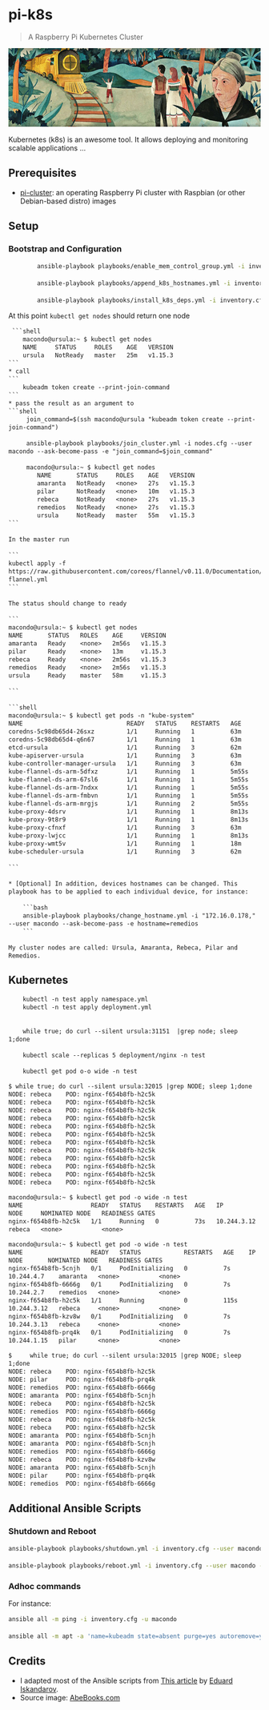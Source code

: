 # pi-k8s

> A Raspberry Pi Kubernetes Cluster 

<p align="center">
<img src="images/100.jpeg" width="800"> 
</p>

Kubernetes (k8s) is an awesome tool. It allows deploying and monitoring scalable applications ...


## Prerequisites 

* [pi-cluster](https://github.com/twaclaw/pi-cluster): an operating Raspberry Pi cluster with Raspbian (or other Debian-based distro) images


## Setup

### Bootstrap and Configuration

    
```bash
        ansible-playbook playbooks/enable_mem_control_group.yml -i inventory.cfg  --user macondo --ask-become-pass

        ansible-playbook playbooks/append_k8s_hostnames.yml -i inventory.cfg  --user macondo --ask-become-pass -e ansible_hostname

        ansible-playbook playbooks/install_k8s_deps.yml -i inventory.cfg  --user macondo --ask-become-pass
```

At this point `kubectl get nodes` should return one node

     ```shell
        macondo@ursula:~ $ kubectl get nodes
        NAME     STATUS     ROLES    AGE   VERSION
        ursula   NotReady   master   25m   v1.15.3
    ```
    * call 
    ```
        kubeadm token create --print-join-command
    ```
    * pass the result as an argument to 
    ```shell
         join_command=$(ssh macondo@ursula "kubeadm token create --print-join-command")
         
         ansible-playbook playbooks/join_cluster.yml -i nodes.cfg --user macondo --ask-become-pass -e "join_command=$join_command" 

         macondo@ursula:~ $ kubectl get nodes
            NAME       STATUS     ROLES    AGE   VERSION
            amaranta   NotReady   <none>   27s   v1.15.3
            pilar      NotReady   <none>   10m   v1.15.3
            rebeca     NotReady   <none>   27s   v1.15.3
            remedios   NotReady   <none>   27s   v1.15.3
            ursula     NotReady   master   55m   v1.15.3
    ```

    In the master run

    ```
    kubectl apply -f https://raw.githubusercontent.com/coreos/flannel/v0.11.0/Documentation/kube-flannel.yml
    ```

    The status should change to ready

    ```
    macondo@ursula:~ $ kubectl get nodes
    NAME       STATUS   ROLES    AGE     VERSION
    amaranta   Ready    <none>   2m56s   v1.15.3
    pilar      Ready    <none>   13m     v1.15.3
    rebeca     Ready    <none>   2m56s   v1.15.3
    remedios   Ready    <none>   2m56s   v1.15.3
    ursula     Ready    master   58m     v1.15.3

    ```
    
    ```shell
    macondo@ursula:~ $ kubectl get pods -n "kube-system"
    NAME                             READY   STATUS    RESTARTS   AGE
    coredns-5c98db65d4-26sxz         1/1     Running   1          63m
    coredns-5c98db65d4-q6n67         1/1     Running   1          63m
    etcd-ursula                      1/1     Running   3          62m
    kube-apiserver-ursula            1/1     Running   3          63m
    kube-controller-manager-ursula   1/1     Running   3          63m
    kube-flannel-ds-arm-5dfxz        1/1     Running   1          5m55s
    kube-flannel-ds-arm-67sl6        1/1     Running   1          5m55s
    kube-flannel-ds-arm-7ndxx        1/1     Running   1          5m55s
    kube-flannel-ds-arm-fmbvn        1/1     Running   1          5m55s
    kube-flannel-ds-arm-mrgjs        1/1     Running   2          5m55s
    kube-proxy-4dsrv                 1/1     Running   1          8m13s
    kube-proxy-9t8r9                 1/1     Running   1          8m13s
    kube-proxy-cfnxf                 1/1     Running   3          63m
    kube-proxy-lwjcc                 1/1     Running   1          8m13s
    kube-proxy-wmt5v                 1/1     Running   1          18m
    kube-scheduler-ursula            1/1     Running   3          62m

    ```

    * [Optional] In addition, devices hostnames can be changed. This playbook has to be applied to each individual device, for instance:
        
        ```bash
        ansible-playbook playbooks/change_hostname.yml -i "172.16.0.178," --user macondo --ask-become-pass -e hostname=remedios 
        ```

    My cluster nodes are called: Ursula, Amaranta, Rebeca, Pilar and Remedios.


## Kubernetes

```console
    kubectl -n test apply namespace.yml
    kubectl -n test apply deployment.yml


    while true; do curl --silent ursula:31151  |grep node; sleep 1;done

    kubectl scale --replicas 5 deployment/nginx -n test

    kubectl get pod o-o wide -n test

```
```
$ while true; do curl --silent ursula:32015 |grep NODE; sleep 1;done
NODE: rebeca    POD: nginx-f654b8fb-h2c5k
NODE: rebeca    POD: nginx-f654b8fb-h2c5k
NODE: rebeca    POD: nginx-f654b8fb-h2c5k
NODE: rebeca    POD: nginx-f654b8fb-h2c5k
NODE: rebeca    POD: nginx-f654b8fb-h2c5k
NODE: rebeca    POD: nginx-f654b8fb-h2c5k
NODE: rebeca    POD: nginx-f654b8fb-h2c5k
NODE: rebeca    POD: nginx-f654b8fb-h2c5k
NODE: rebeca    POD: nginx-f654b8fb-h2c5k
NODE: rebeca    POD: nginx-f654b8fb-h2c5k
NODE: rebeca    POD: nginx-f654b8fb-h2c5k
NODE: rebeca    POD: nginx-f654b8fb-h2c5k
```

```console
macondo@ursula:~ $ kubectl get pod -o wide -n test
NAME                   READY   STATUS    RESTARTS   AGE   IP            NODE     NOMINATED NODE   READINESS GATES
nginx-f654b8fb-h2c5k   1/1     Running   0          73s   10.244.3.12   rebeca   <none>           <none>
```

```console
macondo@ursula:~ $ kubectl get pod -o wide -n test
NAME                   READY   STATUS            RESTARTS   AGE    IP            NODE       NOMINATED NODE   READINESS GATES
nginx-f654b8fb-5cnjh   0/1     PodInitializing   0          7s     10.244.4.7    amaranta   <none>           <none>
nginx-f654b8fb-6666g   0/1     PodInitializing   0          7s     10.244.2.7    remedios   <none>           <none>
nginx-f654b8fb-h2c5k   1/1     Running           0          115s   10.244.3.12   rebeca     <none>           <none>
nginx-f654b8fb-kzv8w   0/1     PodInitializing   0          7s     10.244.3.13   rebeca     <none>           <none>
nginx-f654b8fb-prq4k   0/1     PodInitializing   0          7s     10.244.1.15   pilar      <none>           <none>
```

```console
$     while true; do curl --silent ursula:32015 |grep NODE; sleep 1;done
NODE: rebeca    POD: nginx-f654b8fb-h2c5k
NODE: pilar     POD: nginx-f654b8fb-prq4k
NODE: remedios  POD: nginx-f654b8fb-6666g
NODE: amaranta  POD: nginx-f654b8fb-5cnjh
NODE: rebeca    POD: nginx-f654b8fb-h2c5k
NODE: remedios  POD: nginx-f654b8fb-6666g
NODE: rebeca    POD: nginx-f654b8fb-h2c5k
NODE: rebeca    POD: nginx-f654b8fb-h2c5k
NODE: amaranta  POD: nginx-f654b8fb-5cnjh
NODE: amaranta  POD: nginx-f654b8fb-5cnjh
NODE: remedios  POD: nginx-f654b8fb-6666g
NODE: rebeca    POD: nginx-f654b8fb-kzv8w
NODE: amaranta  POD: nginx-f654b8fb-5cnjh
NODE: pilar     POD: nginx-f654b8fb-prq4k
NODE: remedios  POD: nginx-f654b8fb-6666g
```

## Additional Ansible Scripts

### Shutdown and Reboot
```bash
ansible-playbook playbooks/shutdown.yml -i inventory.cfg --user macondo --ask-become-pass

ansible-playbook playbooks/reboot.yml -i inventory.cfg --user macondo --ask-become-pass
```

### Adhoc commands

For instance:
```bash
ansible all -m ping -i inventory.cfg -u macondo

ansible all -m apt -a 'name=kubeadm state=absent purge=yes autoremove=yes' --become -i inventory.cfg  --ask-become-pass -u macondo


```

## Credits

- I adapted most of the Ansible scripts from [This article](https://itnext.io/building-a-kubernetes-cluster-on-raspberry-pi-and-low-end-equipment-part-1-a768359fbba3) by [Eduard Iskandarov](https://itnext.io/@eduard.iskandarov). 
- Source image: [AbeBooks.com](https://www.abebooks.com/books/one-hundred-years-of-solitude-50th-anniversary/index.shtml)